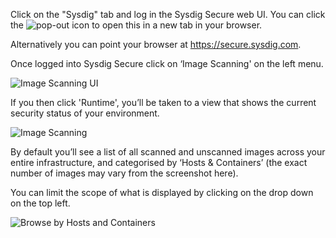 Click on the "Sysdig" tab and log in the Sysdig Secure web UI. You can click the ![pop-out](secure-image-scanning-policies-and-assignments/assets/00_pop_out.png) icon to open this in a new tab in your browser.

Alternatively you can point your browser at <https://secure.sysdig.com>.

Once logged into Sysdig Secure click on ‘Image Scanning' on the left menu.

![Image Scanning UI](secure-image-scanning-policies-and-assignments/assets/ScanningUI01.png)

If you then click 'Runtime', you’ll be taken to a view that shows the current security status of your environment.

![Image Scanning](secure-image-scanning-policies-and-assignments/assets/scanning02.png)

By default you’ll see a list of all scanned and unscanned images across your entire infrastructure, and categorised by ‘Hosts & Containers’ (the exact number of images may vary from the screenshot here).

You can limit the scope of what is displayed by clicking on the drop down on the top left.

![Browse by Hosts and Containers](secure-image-scanning-policies-and-assignments/assets/scanning03.png)

